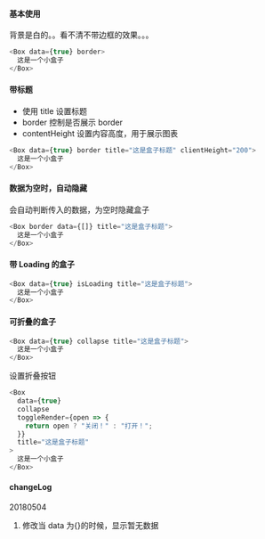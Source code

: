 #### 基本使用

背景是白的。。看不清不带边框的效果。。。

```js
<Box data={true} border>
  这是一个小盒子
</Box>
```

#### 带标题

- 使用 title 设置标题
- border 控制是否展示 border
- contentHeight 设置内容高度，用于展示图表

```js
<Box data={true} border title="这是盒子标题" clientHeight="200">
  这是一个小盒子
</Box>
```

#### 数据为空时，自动隐藏

会自动判断传入的数据，为空时隐藏盒子

```js
<Box border data={[]} title="这是盒子标题">
  这是一个小盒子
</Box>
```

#### 带 Loading 的盒子

```js
<Box data={true} isLoading title="这是盒子标题">
  这是一个小盒子
</Box>
```

#### 可折叠的盒子

```js
<Box data={true} collapse title="这是盒子标题">
  这是一个小盒子
</Box>
```

设置折叠按钮

```js
<Box
  data={true}
  collapse
  toggleRender={open => {
    return open ? "关闭！" : "打开！";
  }}
  title="这是盒子标题"
>
  这是一个小盒子
</Box>
```

#### changeLog

20180504

1.  修改当 data 为{}的时候，显示暂无数据
